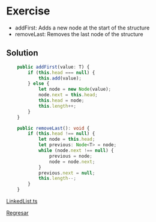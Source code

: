 # Exercise

* addFirst: Adds a new node at the start of the structure
* removeLast: Removes the last node of the structure

## Solution

``` TypeScript
    public addFirst(value: T) {
        if (this.head === null) {
            this.add(value);
        } else {
            let node = new Node(value);
            node.next = this.head;
            this.head = node;
            this.length++;
        }
    }

    public removeLast(): void {
        if (this.head !== null) {
            let node = this.head;
            let previous: Node<T> = node;
            while (node.next !== null) {
                previous = node;
                node = node.next;
            }
            previous.next = null;
            this.length--;
        }
    }
```

[LinkedList.ts](/src/week_08/08-09-2022/src/LinkedList.ts)

[Regresar](/README.md)
